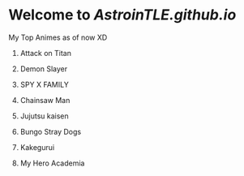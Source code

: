 # Welcome to *AstroinTLE.github.io*

My Top Animes as of now XD

1. Attack on Titan

2. Demon Slayer

3. SPY X FAMILY

4. Chainsaw Man

5. Jujutsu kaisen

6. Bungo Stray Dogs

7. Kakegurui

8. My Hero Academia
